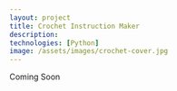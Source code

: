 ```yaml
---
layout: project
title: Crochet Instruction Maker
description: 
technologies: [Python]
image: /assets/images/crochet-cover.jpg
---
```

Coming Soon
